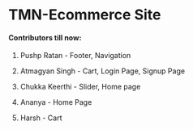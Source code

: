 # TMN-Ecommerce Site

#### Contributors till now:

1. Pushp Ratan - Footer, Navigation

2. Atmagyan Singh - Cart, Login Page, Signup Page

3. Chukka Keerthi - Slider, Home page

4. Ananya - Home Page

5. Harsh - Cart
